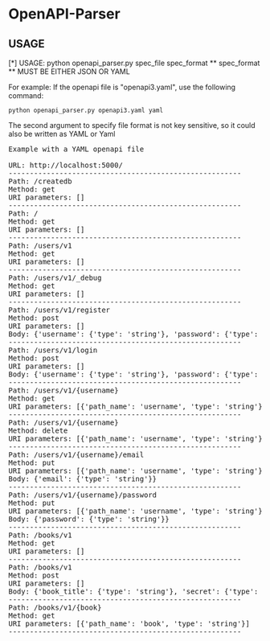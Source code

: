 # OpenAPI-Parser

## USAGE
[*] USAGE: python openapi_parser.py spec_file spec_format
** spec_format ** MUST BE EITHER JSON OR YAML

For example:
If the openapi file is "openapi3.yaml", use the following command:
```
python openapi_parser.py openapi3.yaml yaml
```
The second argument to specify file format is not key sensitive, so it could also be written as YAML or Yaml
<pre>
Example with a YAML openapi file

URL: http://localhost:5000/
-------------------------------------------------------
Path: /createdb
Method: get
URI parameters: []
-------------------------------------------------------
Path: /
Method: get
URI parameters: []
-------------------------------------------------------
Path: /users/v1
Method: get
URI parameters: []
-------------------------------------------------------
Path: /users/v1/_debug
Method: get
URI parameters: []
-------------------------------------------------------
Path: /users/v1/register
Method: post
URI parameters: []
Body: {'username': {'type': 'string'}, 'password': {'type': 'string'}, 'email': {'type': 'string'}}
-------------------------------------------------------
Path: /users/v1/login
Method: post
URI parameters: []
Body: {'username': {'type': 'string'}, 'password': {'type': 'string'}}
-------------------------------------------------------
Path: /users/v1/{username}
Method: get
URI parameters: [{'path_name': 'username', 'type': 'string'}]
-------------------------------------------------------
Path: /users/v1/{username}
Method: delete
URI parameters: [{'path_name': 'username', 'type': 'string'}]
-------------------------------------------------------
Path: /users/v1/{username}/email
Method: put
URI parameters: [{'path_name': 'username', 'type': 'string'}]
Body: {'email': {'type': 'string'}}
-------------------------------------------------------
Path: /users/v1/{username}/password
Method: put
URI parameters: [{'path_name': 'username', 'type': 'string'}]
Body: {'password': {'type': 'string'}}
-------------------------------------------------------
Path: /books/v1
Method: get
URI parameters: []
-------------------------------------------------------
Path: /books/v1
Method: post
URI parameters: []
Body: {'book_title': {'type': 'string'}, 'secret': {'type': 'string'}}
-------------------------------------------------------
Path: /books/v1/{book}
Method: get
URI parameters: [{'path_name': 'book', 'type': 'string'}]
-------------------------------------------------------
</pre>
